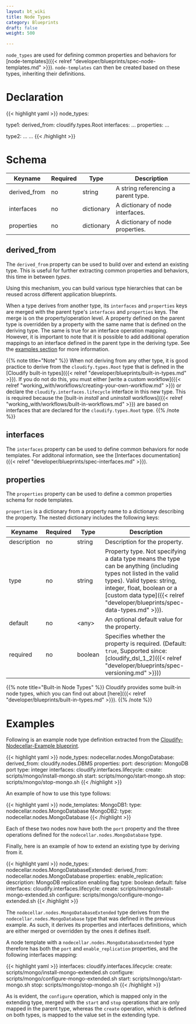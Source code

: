 ```yaml
---
layout: bt_wiki
title: Node Types
category: Blueprints
draft: false
weight: 500

---
```


`node_types` are used for defining common properties and behaviors for [node-templates]({{< relref "developer/blueprints/spec-node-templates.md" >}}). `node-templates` can then be created based on these types, inheriting their definitions.

# Declaration

{{< highlight  yaml >}}
node_types:

  type1:
    derived_from: cloudify.types.Root
    interfaces:
      ...
    properties:
      ...

  type2:
    ...
  ...
{{< /highlight >}}


# Schema

Keyname     | Required | Type        | Description
----------- | -------- | ----        | -----------
derived_from| no       | string      | A string referencing a parent type.
interfaces  | no       | dictionary  | A dictionary of node interfaces.
properties  | no       | dictionary  | A dictionary of node properties.


## derived_from

The `derived_from` property can be used to build over and extend an existing type. This is useful for further extracting common properties and behaviors, this time in between *types*.

Using this mechanism, you can build various type hierarchies that can be reused across different application blueprints.


When a type derives from another type, its `interfaces` and `properties` keys are merged with the parent type's `interfaces` and `properties` keys. The merge is on the property/operation level. A property defined on the parent type is overridden by a property with the same name that is defined on the deriving type. The same is true for an interface operation mapping. However, it is important to note that it is possible to add additional operation mappings to an interface defined in the parent type in the deriving type. See the [examples section](#examples) for more information.

{{% note title="Note" %}}
When not deriving from any other type, it is good practice to derive from the `cloudify.types.Root` type that is defined in the [Cloudify built-in types]({{< relref "developer/blueprints/built-in-types.md" >}}). If you do not do this, you must either [write a custom workflow]({{< relref "working_with/workflows/creating-your-own-workflow.md" >}}) or declare the `cloudify.interfaces.lifecycle` interface in this new type. This is required because the [built-in *install* and *uninstall* workflows]({{< relref "working_with/workflows/built-in-workflows.md" >}}) are based on interfaces that are declared for the `cloudify.types.Root` type.
{{% /note %}}


## interfaces

The `interfaces` property can be used to define common behaviors for node templates. For additonal information, see the [Interfaces documentation]({{< relref "developer/blueprints/spec-interfaces.md" >}}).


## properties

The `properties` property can be used to define a common properties schema for node templates.

`properties` is a dictionary from a property name to a dictionary describing the property. The nested dictionary includes the following keys:

Keyname     | Required | Type        | Description
----------- | -------- | ----        | -----------
description | no       | string      | Description for the property.
type        | no       | string      | Property type. Not specifying a data type means the type can be anything (including types not listed in the valid types). Valid types: string, integer, float, boolean or a [custom data type]({{< relref "developer/blueprints/spec-data-types.md" >}}).
default     | no       | \<any\>     | An optional default value for the property.
required    | no       | boolean     | Specifies whether the property is required. (Default: `true`, Supported since: [cloudify_dsl_1_2]({{< relref "developer/blueprints/spec-versioning.md" >}}))

{{% note title="Built-in Node Types" %}}
Cloudify provides some built-in node types, which you can find out about [here]({{< relref "developer/blueprints/built-in-types.md" >}}).
{{% /note %}}
# Examples

Following is an example node type definition extracted from the [Cloudify-Nodecellar-Example blueprint](https://github.com/cloudify-cosmo/cloudify-nodecellar-example).

{{< highlight  yaml >}}
node_types:
  nodecellar.nodes.MongoDatabase:
    derived_from: cloudify.nodes.DBMS
    properties:
      port:
        description: MongoDB port
        type: integer
    interfaces:
      cloudify.interfaces.lifecycle:
        create: scripts/mongo/install-mongo.sh
        start: scripts/mongo/start-mongo.sh
        stop: scripts/mongo/stop-mongo.sh
{{< /highlight >}}


An example of how to use this type follows:

{{< highlight  yaml >}}
node_templates:
  MongoDB1:
    type: nodecellar.nodes.MongoDatabase
  MongoDB2:
    type: nodecellar.nodes.MongoDatabase
{{< /highlight >}}


Each of these two nodes now have both the `port` property and the three operations defined for the `nodecellar.nodes.MongoDatabase` type.


Finally, here is an example of how to extend an existing type by deriving from it.

{{< highlight  yaml >}}
node_types:
  nodecellar.nodes.MongoDatabaseExtended:
    derived_from: nodecellar.nodes.MongoDatabase
    properties:
      enable_replication:
        description: MongoDB replication enabling flag
        type: boolean
        default: false
    interfaces:
      cloudify.interfaces.lifecycle:
        create: scripts/mongo/install-mongo-extended.sh
        configure: scripts/mongo/configure-mongo-extended.sh
{{< /highlight >}}

The `nodecellar.nodes.MongoDatabaseExtended` type derives from the `nodecellar.nodes.MongoDatabase` type that was defined in the previous example. As such, it derives its properties and interfaces definitions, which are either merged or overridden by the ones it defines itself.

A node template with a `nodecellar.nodes.MongoDatabaseExtended` type therefore has both the `port` and `enable_replication` properties, and the following interfaces mapping:

{{< highlight  yaml >}}
    interfaces:
      cloudify.interfaces.lifecycle:
        create: scripts/mongo/install-mongo-extended.sh
        configure: scripts/mongo/configure-mongo-extended.sh
        start: scripts/mongo/start-mongo.sh
        stop: scripts/mongo/stop-mongo.sh
{{< /highlight >}}

As is evident, the `configure` operation, which is mapped only in the extending type, merged with the `start` and `stop` operations that are only mapped in the parent type, whereas the `create` operation, which is defined on both types, is mapped to the value set in the extending type.